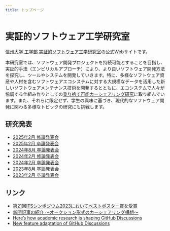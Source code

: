 ```yaml
---
title: トップページ
---
```


# 実証的ソフトウェア工学研究室

[信州大学 工学部 実証的ソフトウェア工学研究室](https://www.shinshu-u.ac.jp/faculty/engineering/eict/laboratory/cat/hata_hideaki/)の公式Webサイトです。

本研究室では、ソフトウェア開発プロジェクトを持続可能とすることを目指し、実証的手法（エンピリカルアプローチ）により、より良いソフトウェア開発方法を探究し、ツールやシステムを開発していきます。特に、多様なソフトウェア資産や人材を含むソフトウェアエコシステムに対する大規模なデータを活用した新しいソフトウェアメンテナンス技術を開発するとともに、エコシステムで人々が協調する仕組み作りとしての[乗り捨て可能カーシェアリング研究](https://naist-carshare.github.io/)に取り組んでいます。また、それらに限定せず、学生の興味に基づき、現代的なソフトウェア開発に関わる多様なトピックの研究にも挑戦します。

## 研究発表

- [2025年2月 修論発表会](/202502m/)
- [2025年2月 卒論発表会](/202502b/)
- [2024年8月 卒論発表会](/202408b/)
- [2024年2月 修論発表会](/202402m/)
- [2024年2月 卒論発表会](/202402b/)
- [2023年8月 卒論発表会](/202308b/)
- [2023年2月 卒論発表会](/202302b/)

## リンク

- [第21回ITSシンポジウム2023においてベストポスター賞を受賞](https://www.shinshu-u.ac.jp/topics/2023/12/21its2023.html)
- [新聞記事の紹介 ～オークション形式のカーシェアリング構想～](https://www.shinshu-u.ac.jp/topics/2022/01/post-281.html)
- [Here’s how academic research is shaping GitHub Discussions](https://github.blog/news-insights/research/heres-how-academic-research-is-shaping-github-discussions/)
- [New feature adaptation of GitHub Discussions](https://www.eurekalert.org/news-releases/934396)
